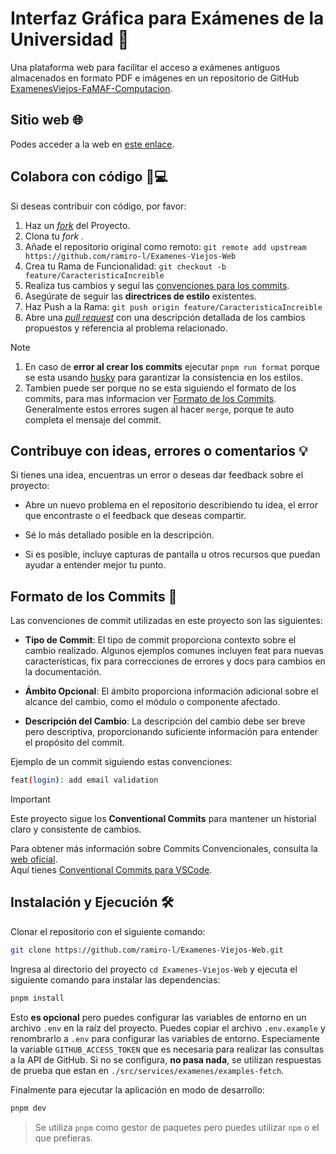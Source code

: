 # Interfaz Gráfica para Exámenes de la Universidad 📎

Una plataforma web para facilitar el acceso a exámenes antiguos almacenados en formato PDF e imágenes en un repositorio de GitHub [ExamenesViejos-FaMAF-Computacion](https://github.com/ExamenesViejos-FaMAF-Computacion/ExamenesViejos-FaMAF-Computacion).

## Sitio web 🌐

Podes acceder a la web en [este enlace](https://examenes-viejos.pages.dev/).

## Colabora con código 🤝💻

Si deseas contribuir con código, por favor:

1. Haz un [_fork_](https://github.com/ramiro-l/Examenes-Viejos-Web/fork) del Proyecto.
2. Clona tu _fork_ .
3. Añade el repositorio original como remoto:
   `git remote add upstream https://github.com/ramiro-l/Examenes-Viejos-Web`
4. Crea tu Rama de Funcionalidad:
   `git checkout -b feature/CaracteristicaIncreible`
5. Realiza tus cambios y seguí las [convenciones para los commits](#formato-de-los-commits-📝).
6. Asegúrate de seguir las **directrices de estilo** existentes.
7. Haz Push a la Rama:
   `git push origin feature/CaracteristicaIncreible`
8. Abre una [_pull request_](https://github.com/ramiro-l/Examenes-Viejos-Web/pulls) con una descripción detallada de los cambios propuestos y referencia al problema relacionado.

> [!NOTE]
>
> 1. En caso de **error al crear los commits** ejecutar `pnpm run format` porque se esta usando [husky](https://typicode.github.io/husky/) para garantizar la consistencia en los estilos.
> 2. Tambien puede ser porque no se esta siguiendo el formato de los commits, para mas informacion ver [Formato de los Commits](#formato-de-los-commits-📝). Generalmente estos errores sugen al hacer `merge`, porque te auto completa el mensaje del commit.

## Contribuye con ideas, errores o comentarios 💡

Si tienes una idea, encuentras un error o deseas dar feedback sobre el proyecto:

-   Abre un nuevo problema en el repositorio describiendo tu idea, el error que encontraste o el feedback que deseas compartir.

-   Sé lo más detallado posible en la descripción.

-   Si es posible, incluye capturas de pantalla u otros recursos que puedan ayudar a entender mejor tu punto.

## Formato de los Commits 📝

Las convenciones de commit utilizadas en este proyecto son las siguientes:

-   **Tipo de Commit**: El tipo de commit proporciona contexto sobre el cambio realizado. Algunos ejemplos comunes incluyen feat para nuevas características, fix para correcciones de errores y docs para cambios en la documentación.

-   **Ámbito Opcional**: El ámbito proporciona información adicional sobre el alcance del cambio, como el módulo o componente afectado.

-   **Descripción del Cambio**: La descripción del cambio debe ser breve pero descriptiva, proporcionando suficiente información para entender el propósito del commit.

Ejemplo de un commit siguiendo estas convenciones:

```bash
feat(login): add email validation
```

> [!IMPORTANT]
> Este proyecto sigue los **Conventional Commits** para mantener un historial claro y consistente de cambios.

Para obtener más información sobre Commits Convencionales, consulta la [web oficial](https://www.conventionalcommits.org/es/v1.0.0/).  
Aquí tienes [Conventional Commits para VSCode](https://marketplace.visualstudio.com/items?itemName=vivaxy.vscode-conventional-commits).

## Instalación y Ejecución 🛠️

Clonar el repositorio con el siguiente comando:

```bash
git clone https://github.com/ramiro-l/Examenes-Viejos-Web.git
```

Ingresa al directorio del proyecto `cd Examenes-Viejos-Web` y ejecuta el siguiente comando para instalar las dependencias:

```bash
pnpm install
```

Esto **es opcional** pero puedes configurar las variables de entorno en un archivo `.env` en la raíz del proyecto. Puedes copiar el archivo `.env.example` y renombrarlo a `.env` para configurar las variables de entorno.
Especiamente la variable `GITHUB_ACCESS_TOKEN` que es necesaria para realizar las consultas a la API de GitHub. Si no se configura, **no pasa nada**, se utilizan respuestas de prueba que estan en `./src/services/examenes/examples-fetch`.

Finalmente para ejecutar la aplicación en modo de desarrollo:

```bash
pnpm dev
```

> Se utiliza `pnpm` como gestor de paquetes pero puedes utilizar `npm` o el que prefieras.
